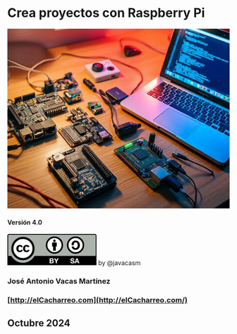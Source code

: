
# Crea proyectos con Raspberry Pi

![](./images/portada_ia.jpeg)


#### Versión 4.0

![](./images/Licencia_CC_portada.png)   by @javacasm

### José Antonio Vacas Martínez

### [http://elCacharreo.com](http://elCacharreo.com/)

## Octubre 2024
